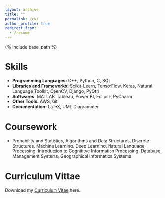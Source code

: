 ```yaml
---
layout: archive
title: ""
permalink: /cv/
author_profile: true
redirect_from:
  - /resume
---
```


{% include base_path %}

Skills
======
* **Programming Languages:** C++, Python, C, SQL
* **Libraries and Frameworks:** Scikit-Learn, TensorFlow, Keras, Natural Language Toolkit, OpenCV, Django, PyQt4
* **Softwares:** MATLAB, Tableau, Power BI, Eclipse, PyCharm
* **Other Tools:** AWS, Git
* **Documentation:** LaTeX, UML Diagrammer


Coursework
======
* Probability and Statistics, Algorithms and Data Structures, Discrete Structures, Machine Learning, Deep Learning, Natural Language Processing, Introduction to Cognititve Information Processing, Database Management Systems, Geographical Information Systems


Curriculum Vittae
======
Download my  <span style="color:#52ADC8;">[Curriculum Vitae](https://abhishek-niranjan.github.io/files/fullcv.pdf)</span> here. 